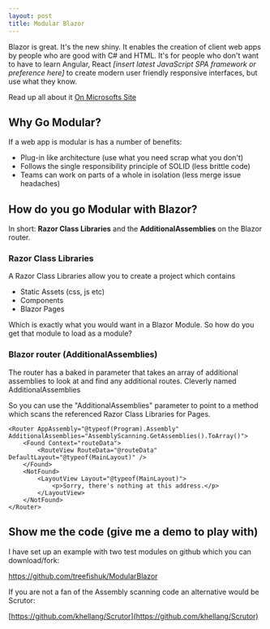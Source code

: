```yaml
---
layout: post
title: Modular Blazor
--- 
```


Blazor is great. It's the new shiny. It enables the creation of client web apps by people who are good with C# and HTML. It's for people who don't want to have to learn Angular, React *[insert latest JavaScript SPA framework or preference here]* to create modern user friendly responsive interfaces, but use what they know. 

Read up all about it [On Microsofts Site]([https://dotnet.microsoft.com/apps/aspnet/web-apps/blazor)

## Why Go Modular?

If a web app is modular is has a number of benefits:

- Plug-in like architecture (use what you need scrap what you don't)
- Follows the single responsibility principle of SOLID (less brittle code)
- Teams can work on parts of a whole in isolation (less merge issue headaches)

## How do you go Modular with Blazor?

In short: **Razor Class Libraries** and the **AdditionalAssemblies** on the Blazor router.

### Razor Class Libraries

A Razor Class Libraries allow you to create a project which contains

- Static Assets (css, js etc)
- Components
- Blazor Pages

Which is exactly what you would want in a Blazor Module. So how do you get that module to load as a module?

### Blazor router (AdditionalAssemblies)

The router has a baked in parameter that takes an array of additional assemblies to look at and find any additional routes. Cleverly named AdditionalAssemblies

So you can use the "AdditionalAssemblies" parameter to point to a method which scans the referenced Razor Class Libraries for Pages.

```
<Router AppAssembly="@typeof(Program).Assembly" AdditionalAssemblies="AssemblyScanning.GetAssemblies().ToArray()">
    <Found Context="routeData">
        <RouteView RouteData="@routeData" DefaultLayout="@typeof(MainLayout)" />
    </Found>
    <NotFound>
        <LayoutView Layout="@typeof(MainLayout)">
            <p>Sorry, there's nothing at this address.</p>
        </LayoutView>
    </NotFound>
</Router>
```

## Show me the code (give me a demo to play with)

I have set up an example with two test modules on github which you can download/fork: 

https://github.com/treefishuk/ModularBlazor

If you are not a fan of the Assembly scanning code an alternative would be Scrutor: 

[https://github.com/khellang/Scrutor](https://github.com/khellang/Scrutor)
